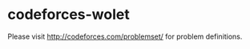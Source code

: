 codeforces-wolet
================

Please visit http://codeforces.com/problemset/ for problem definitions. 
